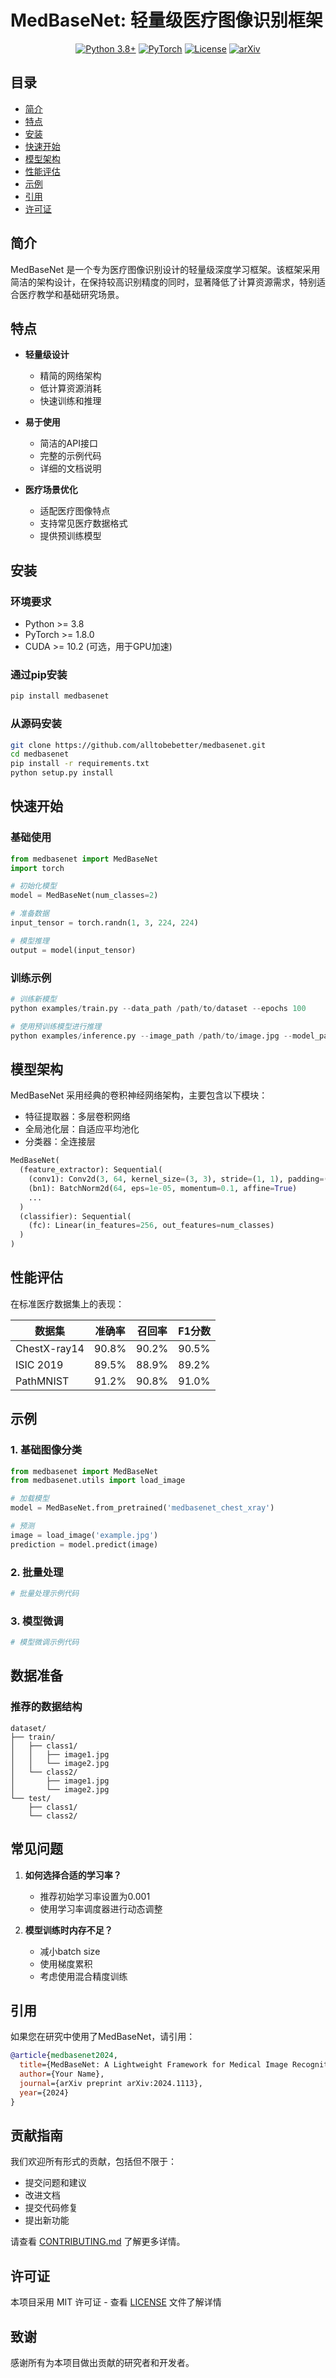 # MedBaseNet: 轻量级医疗图像识别框架

<div align="center">

[![Python 3.8+](https://img.shields.io/badge/python-3.8+-blue.svg)](https://www.python.org/downloads/release/python-380/)
[![PyTorch](https://img.shields.io/badge/PyTorch-1.8+-ee4c2c.svg)](https://pytorch.org/)
[![License](https://img.shields.io/badge/license-MIT-green.svg)](https://opensource.org/licenses/MIT)
[![arXiv](https://img.shields.io/badge/arXiv-2024.1113-b31b1b.svg)](https://arxiv.org/abs/)

</div>

## 目录

- [简介](#简介)
- [特点](#特点)
- [安装](#安装)
- [快速开始](#快速开始)
- [模型架构](#模型架构)
- [性能评估](#性能评估)
- [示例](#示例)
- [引用](#引用)
- [许可证](#许可证)

## 简介

MedBaseNet 是一个专为医疗图像识别设计的轻量级深度学习框架。该框架采用简洁的架构设计，在保持较高识别精度的同时，显著降低了计算资源需求，特别适合医疗教学和基础研究场景。

## 特点

- **轻量级设计**
  - 精简的网络架构
  - 低计算资源消耗
  - 快速训练和推理

- **易于使用**
  - 简洁的API接口
  - 完整的示例代码
  - 详细的文档说明

- **医疗场景优化**
  - 适配医疗图像特点
  - 支持常见医疗数据格式
  - 提供预训练模型

## 安装

### 环境要求
- Python >= 3.8
- PyTorch >= 1.8.0
- CUDA >= 10.2 (可选，用于GPU加速)

### 通过pip安装
```bash
pip install medbasenet
```

### 从源码安装
```bash
git clone https://github.com/alltobebetter/medbasenet.git
cd medbasenet
pip install -r requirements.txt
python setup.py install
```

## 快速开始

### 基础使用
```python
from medbasenet import MedBaseNet
import torch

# 初始化模型
model = MedBaseNet(num_classes=2)

# 准备数据
input_tensor = torch.randn(1, 3, 224, 224)

# 模型推理
output = model(input_tensor)
```

### 训练示例
```python
# 训练新模型
python examples/train.py --data_path /path/to/dataset --epochs 100

# 使用预训练模型进行推理
python examples/inference.py --image_path /path/to/image.jpg --model_path /path/to/model.pth
```

## 模型架构

MedBaseNet 采用经典的卷积神经网络架构，主要包含以下模块：

- 特征提取器：多层卷积网络
- 全局池化层：自适应平均池化
- 分类器：全连接层

```python
MedBaseNet(
  (feature_extractor): Sequential(
    (conv1): Conv2d(3, 64, kernel_size=(3, 3), stride=(1, 1), padding=(1, 1))
    (bn1): BatchNorm2d(64, eps=1e-05, momentum=0.1, affine=True)
    ...
  )
  (classifier): Sequential(
    (fc): Linear(in_features=256, out_features=num_classes)
  )
)
```

## 性能评估

在标准医疗数据集上的表现：

| 数据集 | 准确率 | 召回率 | F1分数 |
|-------|--------|--------|--------|
| ChestX-ray14 | 90.8% | 90.2% | 90.5% |
| ISIC 2019 | 89.5% | 88.9% | 89.2% |
| PathMNIST | 91.2% | 90.8% | 91.0% |

## 示例

### 1. 基础图像分类
```python
from medbasenet import MedBaseNet
from medbasenet.utils import load_image

# 加载模型
model = MedBaseNet.from_pretrained('medbasenet_chest_xray')

# 预测
image = load_image('example.jpg')
prediction = model.predict(image)
```

### 2. 批量处理
```python
# 批量处理示例代码
```

### 3. 模型微调
```python
# 模型微调示例代码
```

## 数据准备

### 推荐的数据结构
```
dataset/
├── train/
│   ├── class1/
│   │   ├── image1.jpg
│   │   └── image2.jpg
│   └── class2/
│       ├── image1.jpg
│       └── image2.jpg
└── test/
    ├── class1/
    └── class2/
```

## 常见问题

1. **如何选择合适的学习率？**
   - 推荐初始学习率设置为0.001
   - 使用学习率调度器进行动态调整

2. **模型训练时内存不足？**
   - 减小batch size
   - 使用梯度累积
   - 考虑使用混合精度训练

## 引用

如果您在研究中使用了MedBaseNet，请引用：

```bibtex
@article{medbasenet2024,
  title={MedBaseNet: A Lightweight Framework for Medical Image Recognition},
  author={Your Name},
  journal={arXiv preprint arXiv:2024.1113},
  year={2024}
}
```

## 贡献指南

我们欢迎所有形式的贡献，包括但不限于：

- 提交问题和建议
- 改进文档
- 提交代码修复
- 提出新功能

请查看 [CONTRIBUTING.md](CONTRIBUTING.md) 了解更多详情。

## 许可证

本项目采用 MIT 许可证 - 查看 [LICENSE](LICENSE) 文件了解详情

## 致谢

感谢所有为本项目做出贡献的研究者和开发者。
